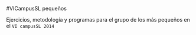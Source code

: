 #VICampusSL pequeños

Ejercicios, metodología y programas para el grupo de los más pequeños en el `VI campusSL 2014`
